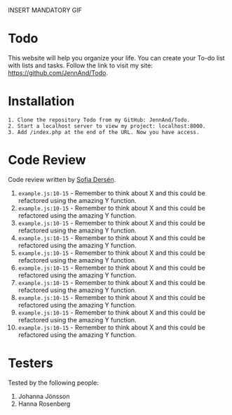 INSERT MANDATORY GIF

# Todo

This website will help you organize your life. You can create your To-do list with lists and tasks.
Follow the link to visit my site: https://github.com/JennAnd/Todo.

# Installation

    1. Clone the repository Todo from my GitHub: JennAnd/Todo.
    2. Start a localhost server to view my project: localhost:8000.
    3. Add /index.php at the end of the URL. Now you have access.


# Code Review

Code review written by [Sofia Dersén](https://github.com/username).

1. `example.js:10-15` - Remember to think about X and this could be refactored using the amazing Y function.
2. `example.js:10-15` - Remember to think about X and this could be refactored using the amazing Y function.
3. `example.js:10-15` - Remember to think about X and this could be refactored using the amazing Y function.
4. `example.js:10-15` - Remember to think about X and this could be refactored using the amazing Y function.
5. `example.js:10-15` - Remember to think about X and this could be refactored using the amazing Y function.
6. `example.js:10-15` - Remember to think about X and this could be refactored using the amazing Y function.
7. `example.js:10-15` - Remember to think about X and this could be refactored using the amazing Y function.
8. `example.js:10-15` - Remember to think about X and this could be refactored using the amazing Y function.
9. `example.js:10-15` - Remember to think about X and this could be refactored using the amazing Y function.
10. `example.js:10-15` - Remember to think about X and this could be refactored using the amazing Y function.

# Testers

Tested by the following people:

1. Johanna Jönsson
2. Hanna Rosenberg
